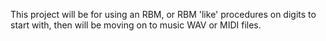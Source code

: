 This project will be for using an RBM, or RBM 'like' procedures on digits to start with, then will be moving on to music WAV or MIDI files.
